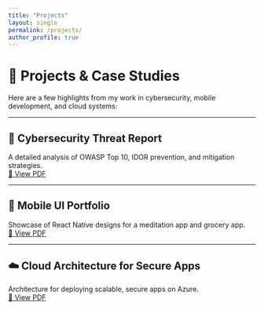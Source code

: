```yaml
---
title: "Projects"
layout: single
permalink: /projects/
author_profile: true
---
```


# 🚀 Projects & Case Studies

Here are a few highlights from my work in cybersecurity, mobile development, and cloud systems:

---

## 🔐 Cybersecurity Threat Report  
A detailed analysis of OWASP Top 10, IDOR prevention, and mitigation strategies.  
[📄 View PDF](assets/projectFile/cybersecurity_threat_analysis.pdf)

---

## 📱 Mobile UI Portfolio  
Showcase of React Native designs for a meditation app and grocery app.  
[📄 View PDF](assets/projects/mobile_ui_portfolio.pdf)

---

## ☁️ Cloud Architecture for Secure Apps  
Architecture for deploying scalable, secure apps on Azure.  
[📄 View PDF](assets/projects/cloud_architecture.pdf)
